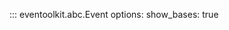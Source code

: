 <style>
.md-content__inner > h1:nth-child(1) {
  display: none;
}
</style>

::: eventoolkit.abc.Event
    options:
        show_bases: true
